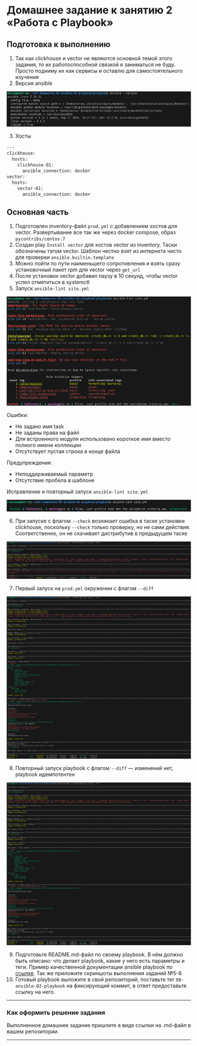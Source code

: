 # Домашнее задание к занятию 2 «Работа с Playbook»

## Подготовка к выполнению

1. Так как clickhouse и vector не являются основной темой этого задания, то их работоспособной связкой я заниматься не буду. Просто подниму их как сервисы и оставлю для самостоятельного изучения
2. Версия ansible

![Image alt](https://github.com/littlelucidlynx/mnt-homeworks/blob/MNT-video/08-ansible-02-playbook/Screen/Image000.png)

3. Хосты

```
---
clickhouse:
  hosts:
    clickhouse-01:
      ansible_connection: docker
vector:
  hosts:
    vector-01:
      ansible_connection: docker
```

## Основная часть

1. Подготовлен inventory-файл `prod.yml` с добавлением хостов для vector. Развертывание все так же через docker compose, образ `pycontribs/centos:7`
2. Создан play `Install vector` для хостов vector из inventory. Таски обозначены тэгом vector. Шаблон честно взят из интернета чисто для проверки `ansible.builtin.template`
3. Можно пойти по пути наименьшего сопротивления и взять сразу установочный пакет rpm для vector через `get_url`
4. После установки vector добавил паузу в 10 секунд, чтобы vector успел отметиться в systemctl
5. Запуск `ansible-lint site.yml`

![Image alt](https://github.com/littlelucidlynx/mnt-homeworks/blob/MNT-video/08-ansible-02-playbook/Screen/Image001.png)

Ошибки:
- Не задано имя task
- Не заданы права на файл
- Для встроенного модуля использовано короткое имя вместо полного имени коллекции
- Отсутствует пустая строка в конце файла

Предупреждения:
- Неподдерживаемый параметр
- Отсутствие пробела в шаблоне

Исправление и повторный запуск `ansible-lint site.yml`

![Image alt](https://github.com/littlelucidlynx/mnt-homeworks/blob/MNT-video/08-ansible-02-playbook/Screen/Image002.png)

6. При запуске с флагом `--check` возникает ошибка в таске установки clickhouse, поскольку `--check` только проверку, но не сами действия. Соответственно, он не скачивает дистрибутив в предыдущем таске

![Image alt](https://github.com/littlelucidlynx/mnt-homeworks/blob/MNT-video/08-ansible-02-playbook/Screen/Image003.png)

7. Первый запуск на `prod.yml` окружении с флагом `--diff`

![Image alt](https://github.com/littlelucidlynx/mnt-homeworks/blob/MNT-video/08-ansible-02-playbook/Screen/Image004.png)

8. Повторный запуск playbook с флагом `--diff`  — изменений нет, playbook идемпотентен

![Image alt](https://github.com/littlelucidlynx/mnt-homeworks/blob/MNT-video/08-ansible-02-playbook/Screen/Image004.png)

9. Подготовьте README.md-файл по своему playbook. В нём должно быть описано: что делает playbook, какие у него есть параметры и теги. Пример качественной документации ansible playbook по [ссылке](https://github.com/opensearch-project/ansible-playbook). Так же приложите скриншоты выполнения заданий №5-8
10. Готовый playbook выложите в свой репозиторий, поставьте тег `08-ansible-02-playbook` на фиксирующий коммит, в ответ предоставьте ссылку на него.

---

### Как оформить решение задания

Выполненное домашнее задание пришлите в виде ссылки на .md-файл в вашем репозитории.

---
